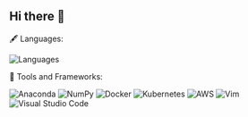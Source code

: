 ## Hi there 👋

🖋️ Languages:

![Languages](https://img.shields.io/badge/Language-Python-blue?style=flat&logo=python&logoColor=white)


🚀 Tools and Frameworks:

![Anaconda](https://img.shields.io/badge/Anaconda-44A833?style=flat&logo=anaconda&logoColor=white)
![NumPy](https://img.shields.io/badge/NumPy-013243?style=flat&logo=numpy&logoColor=white)
![Docker](https://img.shields.io/badge/Docker-2496ED?style=flat&logo=docker&logoColor=white)
![Kubernetes](https://img.shields.io/badge/Kubernetes-326CE5?style=flat&logo=kubernetes&logoColor=white)
![AWS](https://img.shields.io/badge/AWS-FF9900?style=flat&logo=amazonaws&logoColor=white)
![Vim](https://img.shields.io/badge/Vim-019733?style=flat&logo=vim&logoColor=white)
![Visual Studio Code](https://img.shields.io/badge/Visual%20Studio%20Code-007ACC?style=flat&logo=visualstudiocode&logoColor=white)

<!--
**JakubMeixner/JakubMeixner** is a ✨ _special_ ✨ repository because its `README.md` (this file) appears on your GitHub profile.

Here are some ideas to get you started:

- 🔭 I’m currently working on ...
- 🌱 I’m currently learning ...
- 👯 I’m looking to collaborate on ...
- 🤔 I’m looking for help with ...
- 💬 Ask me about ...
- 📫 How to reach me: ...
- ⚡ Fun fact: ...
-->
